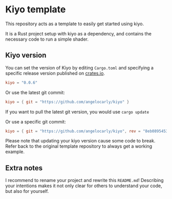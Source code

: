 # Kiyo template

This repository acts as a template to easily get started using kiyo.

It is a Rust project setup with kiyo as a dependency, and contains the necessary code to run a simple shader.

## Kiyo version
You can set the version of Kiyo by editing `Cargo.toml` and specifying a specific release version published on [crates.io](https://crates.io/crates/kiyo/).
```toml
kiyo = "0.0.6"
```

Or use the latest git commit:
```toml
kiyo = { git = "https://github.com/angelocarly/kiyo" }
```
If you want to pull the latest git version, you would use `cargo update`

Or use a specific git commit:
```toml
kiyo = { git = "https://github.com/angelocarly/kiyo", rev = "8eb08954530a9a947b644828062d7d03a10218b" }
```

Please note that updating your kiyo version cause some code to break. Refer back to the original template repository to always get a working example.

## Extra notes
I recommend to rename your project and rewrite this `README.md`! Describing your intentions makes it not only clear for others to understand your code, but also for yourself. 